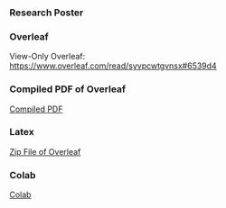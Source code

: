 ### Research Poster

### Overleaf
  View-Only Overleaf: https://www.overleaf.com/read/syvpcwtgvnsx#6539d4

### Compiled PDF of Overleaf
  [Compiled PDF](https://github.com/Rising-Stars-by-Sunshine/COMPSCI206_Final-Project_Long-Qian/blob/main/Proposal/Compiled%20PDF%20(v0)/Final_Project.pdf)

### Latex
  [Zip File of Overleaf](Latex)

### Colab
  [Colab](Colab)
